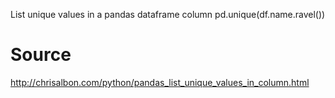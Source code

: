 
List unique values in a pandas dataframe column
pd.unique(df.name.ravel())



# Source
http://chrisalbon.com/python/pandas_list_unique_values_in_column.html
